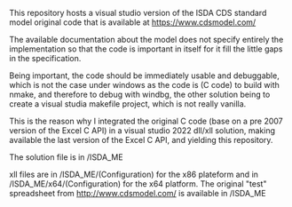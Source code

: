 This repository hosts a visual studio version of the ISDA CDS standard model original code that is available at https://www.cdsmodel.com/

The available documentation about the model does not specify entirely the implementation so that the code is important in itself for it fill the little gaps in the specification.

Being important, the code should be immediately usable and debuggable, which is not the case under windows as the code is (C code) to build with nmake, and therefore to debug with windbg, the other solution being to create a visual studia makefile project, which is not really vanilla.

This is the reason why I integrated the original C code (base on a pre 2007 version of the Excel C API) in a visual studio 2022 dll/xll solution, making available the last version of the Excel C API, and yielding this repository.

The solution file is in /ISDA_ME

xll files are in /ISDA_ME/(Configuration) for the x86 plateform and in /ISDA_ME/x64/(Configuration) for the x64 platform. The original "test" spreadsheet from http://www.cdsmodel.com/ is available in /ISDA_ME
